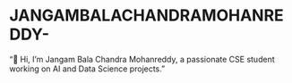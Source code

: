 # JANGAMBALACHANDRAMOHANREDDY-
“👋 Hi, I’m Jangam Bala Chandra Mohanreddy, a passionate CSE student working on AI and Data Science projects.”
